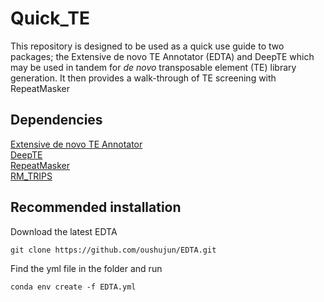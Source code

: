 # Quick_TE
This repository is designed to be used as a quick use guide to two packages; the Extensive de novo TE Annotator (EDTA) and DeepTE which may be used in tandem for *de novo* transposable element (TE) library generation. It then provides a walk-through of TE screening with RepeatMasker


## Dependencies

[Extensive de novo TE Annotator](https://github.com/oushujun/EDTA) <br />
[DeepTE](https://github.com/LiLabAtVT/DeepTE) <br />
[RepeatMasker](https://www.repeatmasker.org) <br />
[RM_TRIPS](https://github.com/clbutler/RM_TRIPS) <br />

## Recommended installation 

Download the latest EDTA <br />
```
git clone https://github.com/oushujun/EDTA.git
```
Find the yml file in the folder and run <br />
```
conda env create -f EDTA.yml
```
